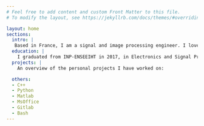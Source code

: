```yaml
---
# Feel free to add content and custom Front Matter to this file.
# To modify the layout, see https://jekyllrb.com/docs/themes/#overriding-theme-defaults

layout: home
sections:
  intro: |
   Based in France, I am a signal and image processing engineer. I love programming so you will find here some selection of my work. My current programming languages are C++, Python and C#.
  education: |
    I graduated from INP-ENSEEIHT in 2017, in Electronics and Signal Processing, specialized in Signal and Image Processing. I am currently enrolled in a Master's degree (M2) in Informatics specialized in Game Programming, Computer Graphics and IA. 
  projects: |
    An overview of the personal projects I have worked on:  

  others:
  - C++ 
  - Python 
  - Matlab 
  - MsOffice 
  - Gitlab
  - Bash
---
```


